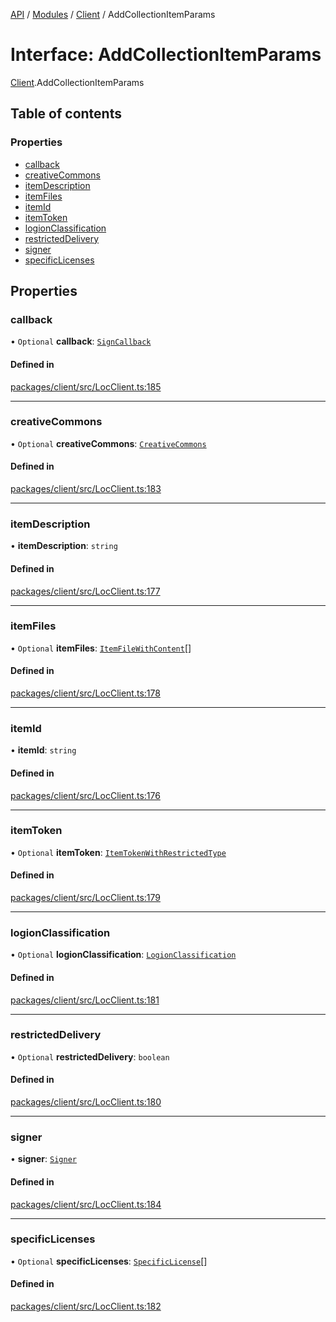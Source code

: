[API](../API.md) / [Modules](../modules.md) / [Client](../modules/Client.md) / AddCollectionItemParams

# Interface: AddCollectionItemParams

[Client](../modules/Client.md).AddCollectionItemParams

## Table of contents

### Properties

- [callback](Client.AddCollectionItemParams.md#callback)
- [creativeCommons](Client.AddCollectionItemParams.md#creativecommons)
- [itemDescription](Client.AddCollectionItemParams.md#itemdescription)
- [itemFiles](Client.AddCollectionItemParams.md#itemfiles)
- [itemId](Client.AddCollectionItemParams.md#itemid)
- [itemToken](Client.AddCollectionItemParams.md#itemtoken)
- [logionClassification](Client.AddCollectionItemParams.md#logionclassification)
- [restrictedDelivery](Client.AddCollectionItemParams.md#restricteddelivery)
- [signer](Client.AddCollectionItemParams.md#signer)
- [specificLicenses](Client.AddCollectionItemParams.md#specificlicenses)

## Properties

### callback

• `Optional` **callback**: [`SignCallback`](../modules/Client.md#signcallback)

#### Defined in

[packages/client/src/LocClient.ts:185](https://github.com/logion-network/logion-api/blob/main/packages/client/src/LocClient.ts#L185)

___

### creativeCommons

• `Optional` **creativeCommons**: [`CreativeCommons`](../classes/Client.CreativeCommons.md)

#### Defined in

[packages/client/src/LocClient.ts:183](https://github.com/logion-network/logion-api/blob/main/packages/client/src/LocClient.ts#L183)

___

### itemDescription

• **itemDescription**: `string`

#### Defined in

[packages/client/src/LocClient.ts:177](https://github.com/logion-network/logion-api/blob/main/packages/client/src/LocClient.ts#L177)

___

### itemFiles

• `Optional` **itemFiles**: [`ItemFileWithContent`](../classes/Client.ItemFileWithContent.md)[]

#### Defined in

[packages/client/src/LocClient.ts:178](https://github.com/logion-network/logion-api/blob/main/packages/client/src/LocClient.ts#L178)

___

### itemId

• **itemId**: `string`

#### Defined in

[packages/client/src/LocClient.ts:176](https://github.com/logion-network/logion-api/blob/main/packages/client/src/LocClient.ts#L176)

___

### itemToken

• `Optional` **itemToken**: [`ItemTokenWithRestrictedType`](Client.ItemTokenWithRestrictedType.md)

#### Defined in

[packages/client/src/LocClient.ts:179](https://github.com/logion-network/logion-api/blob/main/packages/client/src/LocClient.ts#L179)

___

### logionClassification

• `Optional` **logionClassification**: [`LogionClassification`](../classes/Client.LogionClassification.md)

#### Defined in

[packages/client/src/LocClient.ts:181](https://github.com/logion-network/logion-api/blob/main/packages/client/src/LocClient.ts#L181)

___

### restrictedDelivery

• `Optional` **restrictedDelivery**: `boolean`

#### Defined in

[packages/client/src/LocClient.ts:180](https://github.com/logion-network/logion-api/blob/main/packages/client/src/LocClient.ts#L180)

___

### signer

• **signer**: [`Signer`](Client.Signer.md)

#### Defined in

[packages/client/src/LocClient.ts:184](https://github.com/logion-network/logion-api/blob/main/packages/client/src/LocClient.ts#L184)

___

### specificLicenses

• `Optional` **specificLicenses**: [`SpecificLicense`](../classes/Client.SpecificLicense.md)[]

#### Defined in

[packages/client/src/LocClient.ts:182](https://github.com/logion-network/logion-api/blob/main/packages/client/src/LocClient.ts#L182)
